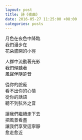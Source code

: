 ```yaml
---
layout: post
title: 詩《夜曲》
date: 2016-05-27 11:25:00 +08:00
categories: posts
---
```


月色在夜色中降臨  
我們漫步在  
花朵盛開的小徑  

人群中流動著光影  
我們傾聽著  
風聲伴隨跫音  

從你的臉龐  
看不出你的心情  
從你的話語  
聽不到弦外之音  

讓我們繼續走下去  
把風景看盡  
讓我們享受這寧靜  
愈走愈近  
